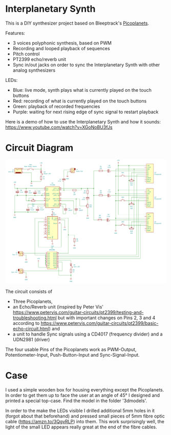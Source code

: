 # Interplanetary Synth

This is a DIY synthesizer project based on Bleeptrack's [Picoplanets](https://github.com/bleeptrack/picoplanet).

Features:
- 3 voices polyphonic synthesis, based on PWM
- Recording and looped playback of sequences
- Pitch control
- PT2399 echo/reverb unit
- Sync in/out jacks on order to sync the Interplanetary Synth with other analog synthesizers

LEDs:
- Blue: live mode, synth plays what is currently played on the touch buttons
- Red: recording of what is currently played on the touch buttons
- Green: playback of recorded frequencies
- Purple: waiting for next rising edge of sync signal to restart playback

Here is a demo of how to use the Interplanetary Synth and how it sounds: https://www.youtube.com/watch?v=XGoNoBU3fJs

# Circuit Diagram

![Circuit Diagram of the Interplanetary Synth](circuit.png)

The circuit consists of
- Three Picoplanets,
- an Echo/Reverb unit (inspired by Peter Vis' https://www.petervis.com/guitar-circuits/pt2399/testing-and-troubleshooting.html but with important changes on Pins 2, 3 and 4 according to https://www.petervis.com/guitar-circuits/pt2399/basic-echo-circuit.html) and
- a unit to handle Sync signals using a CD4017 (frequency divider) and a UDN2981 (driver)

The four usable Pins of the Picoplanets work as PWM-Output, Potentiometer-Input, Push-Button-Input and Sync-Signal-Input.

# Case

I used a simple wooden box for housing everything except the Picoplanets. In order to get them up to face the user at an angle of 45° I designed and printed a special top-case. Find the model in the folder '3dmodels'.

In order to the make the LEDs visible I drilled additional 5mm holes in it (forgot about that beforehand) and pressed small pieces of 5mm fibre optic cable (https://amzn.to/3QgvRLP) into them. This work surprisingly well, the light of the small LED appears really great at the end of the fibre cables.
